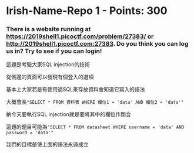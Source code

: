  
# Irish-Name-Repo 1 - Points: 300

### There is a website running at https://2019shell1.picoctf.com/problem/27383/ or http://2019shell1.picoctf.com:27383. Do you think you can log us in? Try to see if you can login!

這題是考驗大家SQL injection的技術

從側邊的頁面可以發現有個登入的選項

基本上大家若是有使用過SQL來存放資料會知道它寫入的語法

大概會長```"SELECT * FROM 資料表 WHERE 欄位1 = 'data' AND 欄位2 = 'data'"```

納今天要執行SQL injection就是要將其中的欄位作閉合

這題的題目可能為```"SELECT * FROM datasheet WHERE username = 'data' AND password = 'data'"```

我們的目標是使上面的語法永遠成立


